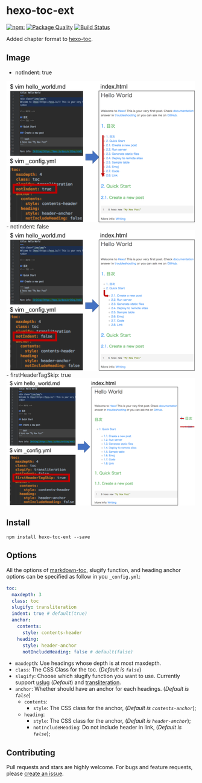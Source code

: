 # hexo-toc-ext
[![npm:](https://img.shields.io/npm/v/hexo-toc-ext.svg?style=flat-square)](https://www.npmjs.com/packages/hexo-toc-ext)
[![Package Quality](http://npm.packagequality.com/shield/hexo-toc-ext.svg)](http://packagequality.com/#?package=hexo-toc-ext)
[![Build Status](https://travis-ci.org/shunitoh/hexo-toc-ext.svg?branch=master)](https://travis-ci.org/shunitoh/hexo-toc-ext)

Added chapter format to [hexo-toc](https://github.com/bubkoo/hexo-toc).

## Image
- notIndent: true  
<img width=500 src="https://raw.githubusercontent.com/shunitoh/hexo-toc-ext/images/hexo-toc-ext-notIndent-true.png" />
- notIndent: false  
<img width=500 src="https://raw.githubusercontent.com/shunitoh/hexo-toc-ext/images/hexo-toc-ext-notIndent-false.png" />
- firstHeaderTagSkip: true  
<img width=500 src="https://raw.githubusercontent.com/shunitoh/hexo-toc-ext/images/hexo-toc-ext-firstHeaderTagSkip-true.png" />

## Install

```node
npm install hexo-toc-ext --save
```

## Options

All the options of [markdown-toc](https://github.com/jonschlinkert/markdown-toc),
slugify function, and heading anchor options can be specified as follow in you `_config.yml`:

```yaml
toc:
  maxdepth: 3
  class: toc
  slugify: transliteration
  indent: true # default(true)
  anchor:
    contents:
      style: contents-header
    heading:
      style: header-anchor
      notIncludeHeading: false # default(false)
```

- `maxdepth`: Use headings whose depth is at most maxdepth.
- `class`: The CSS Class for the toc. (*Default is `false`*)
- `slugify`: Choose which slugify function you want to use. Currently support [uslug](https://github.com/jeremys/uslug) (*Default*) and [transliteration](https://github.com/andyhu/node-transliteration).
- `anchor`: Whether should have an anchor for each headings. (*Default is `false`*)
    - `contents`:
        - `style`: The CSS class for the anchor, (*Default is `contents-anchor`*);
    - `heading`:
        - `style`: The CSS class for the anchor, (*Default is `header-anchor`*);
        - `notIncludeHeading`: Do not include header in link, (*Default is `false`*);

## Contributing

Pull requests and stars are highly welcome.
For bugs and feature requests, please [create an issue](https://github.com/bubkoo/hexo-toc-ext/issues/new).

